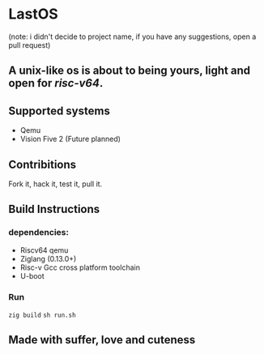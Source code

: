 # LastOS

(note: i didn't decide to project name, if you have any suggestions, open a pull request)

## A unix-like os is about to being yours, light and open for _risc-v64_.

## Supported systems 
- Qemu
- Vision Five 2 (Future planned) 

## Contribitions

Fork it, hack it, test it, pull it.

## Build Instructions
### dependencies:
- Riscv64 qemu
- Ziglang (0.13.0+)
- Risc-v Gcc cross platform toolchain
- U-boot

### Run
`zig build`
`sh run.sh`
## Made with suffer, love and cuteness

